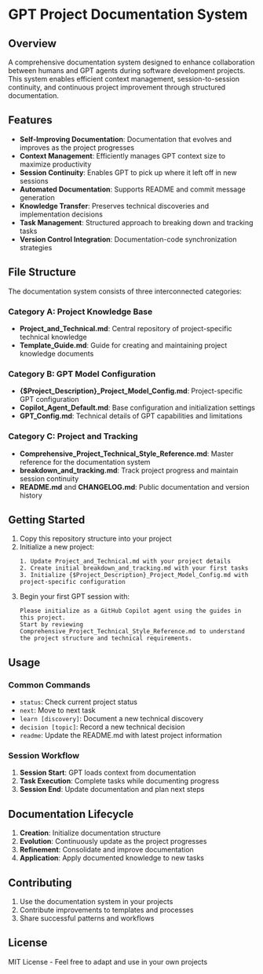 # GPT Project Documentation System

## Overview

A comprehensive documentation system designed to enhance collaboration between humans and GPT agents during software development projects. This system enables efficient context management, session-to-session continuity, and continuous project improvement through structured documentation.

## Features

- **Self-Improving Documentation**: Documentation that evolves and improves as the project progresses
- **Context Management**: Efficiently manages GPT context size to maximize productivity
- **Session Continuity**: Enables GPT to pick up where it left off in new sessions
- **Automated Documentation**: Supports README and commit message generation
- **Knowledge Transfer**: Preserves technical discoveries and implementation decisions
- **Task Management**: Structured approach to breaking down and tracking tasks
- **Version Control Integration**: Documentation-code synchronization strategies

## File Structure

The documentation system consists of three interconnected categories:

### Category A: Project Knowledge Base

- **Project_and_Technical.md**: Central repository of project-specific technical knowledge
- **Template_Guide.md**: Guide for creating and maintaining project knowledge documents

### Category B: GPT Model Configuration

- **{$Project_Description}_Project_Model_Config.md**: Project-specific GPT configuration
- **Copilot_Agent_Default.md**: Base configuration and initialization settings
- **GPT_Config.md**: Technical details of GPT capabilities and limitations

### Category C: Project and Tracking

- **Comprehensive_Project_Technical_Style_Reference.md**: Master reference for the documentation system
- **breakdown_and_tracking.md**: Track project progress and maintain session continuity
- **README.md** and **CHANGELOG.md**: Public documentation and version history

## Getting Started

1. Copy this repository structure into your project
2. Initialize a new project:
   ```
   1. Update Project_and_Technical.md with your project details
   2. Create initial breakdown_and_tracking.md with your first tasks
   3. Initialize {$Project_Description}_Project_Model_Config.md with project-specific configuration
   ```
3. Begin your first GPT session with:
   ```
   Please initialize as a GitHub Copilot agent using the guides in this project.
   Start by reviewing Comprehensive_Project_Technical_Style_Reference.md to understand
   the project structure and technical requirements.
   ```

## Usage

### Common Commands

- `status`: Check current project status
- `next`: Move to next task
- `learn [discovery]`: Document a new technical discovery
- `decision [topic]`: Record a new technical decision
- `readme`: Update the README.md with latest project information

### Session Workflow

1. **Session Start**: GPT loads context from documentation
2. **Task Execution**: Complete tasks while documenting progress
3. **Session End**: Update documentation and plan next steps

## Documentation Lifecycle

1. **Creation**: Initialize documentation structure
2. **Evolution**: Continuously update as the project progresses
3. **Refinement**: Consolidate and improve documentation
4. **Application**: Apply documented knowledge to new tasks

## Contributing

1. Use the documentation system in your projects
2. Contribute improvements to templates and processes
3. Share successful patterns and workflows

## License

MIT License - Feel free to adapt and use in your own projects